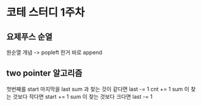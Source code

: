 # 코테 스터디 1주차

## 요제푸스 순열 
원순열 개념 -> popleft 한거 바로 append

## two pointer 알고리즘 
첫번째를 start 마지막을 last
sum 과 찾는 것이 같다면 last -= 1 cnt += 1
sum 이 찾는 것보다 작다면 start += 1
sum 이 찾는 것보다 크다면 last -= 1
